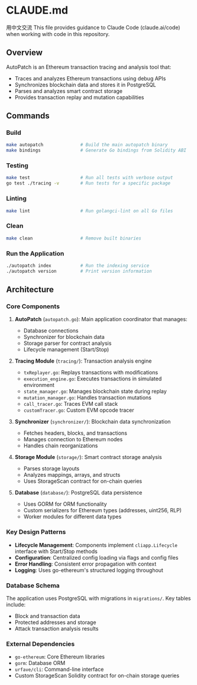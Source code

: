 # CLAUDE.md
用中文交流
This file provides guidance to Claude Code (claude.ai/code) when working with code in this repository.

## Overview

AutoPatch is an Ethereum transaction tracing and analysis tool that:
- Traces and analyzes Ethereum transactions using debug APIs
- Synchronizes blockchain data and stores it in PostgreSQL  
- Parses and analyzes smart contract storage
- Provides transaction replay and mutation capabilities

## Commands

### Build
```bash
make autopatch              # Build the main autopatch binary
make bindings               # Generate Go bindings from Solidity ABI
```

### Testing
```bash
make test                   # Run all tests with verbose output
go test ./tracing -v        # Run tests for a specific package
```

### Linting
```bash
make lint                   # Run golangci-lint on all Go files
```

### Clean
```bash
make clean                  # Remove built binaries
```

### Run the Application
```bash
./autopatch index           # Run the indexing service
./autopatch version         # Print version information
```

## Architecture

### Core Components

1. **AutoPatch** (`autopatch.go`): Main application coordinator that manages:
   - Database connections
   - Synchronizer for blockchain data
   - Storage parser for contract analysis
   - Lifecycle management (Start/Stop)

2. **Tracing Module** (`tracing/`): Transaction analysis engine
   - `txReplayer.go`: Replays transactions with modifications
   - `execution_engine.go`: Executes transactions in simulated environment
   - `state_manager.go`: Manages blockchain state during replay
   - `mutation_manager.go`: Handles transaction mutations
   - `call_tracer.go`: Traces EVM call stack
   - `customTracer.go`: Custom EVM opcode tracer

3. **Synchronizer** (`synchronizer/`): Blockchain data synchronization
   - Fetches headers, blocks, and transactions
   - Manages connection to Ethereum nodes
   - Handles chain reorganizations

4. **Storage Module** (`storage/`): Smart contract storage analysis
   - Parses storage layouts
   - Analyzes mappings, arrays, and structs
   - Uses StorageScan contract for on-chain queries

5. **Database** (`database/`): PostgreSQL data persistence
   - Uses GORM for ORM functionality
   - Custom serializers for Ethereum types (addresses, uint256, RLP)
   - Worker modules for different data types

### Key Design Patterns

- **Lifecycle Management**: Components implement `cliapp.Lifecycle` interface with Start/Stop methods
- **Configuration**: Centralized config loading via flags and config files
- **Error Handling**: Consistent error propagation with context
- **Logging**: Uses go-ethereum's structured logging throughout

### Database Schema

The application uses PostgreSQL with migrations in `migrations/`. Key tables include:
- Block and transaction data
- Protected addresses and storage
- Attack transaction analysis results

### External Dependencies

- `go-ethereum`: Core Ethereum libraries
- `gorm`: Database ORM
- `urfave/cli`: Command-line interface
- Custom StorageScan Solidity contract for on-chain storage queries
